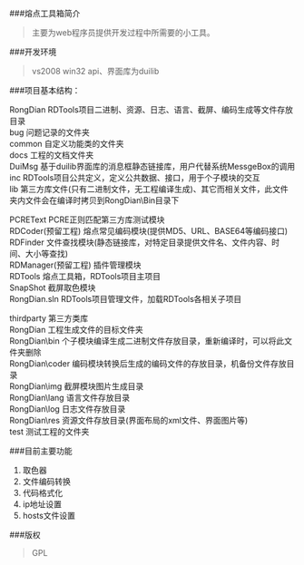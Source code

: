 ###熔点工具箱简介
> 主要为web程序员提供开发过程中所需要的小工具。

###开发环境
> vs2008 win32 api、界面库为duilib

###项目基本结构：

RongDian RDTools项目二进制、资源、日志、语言、截屏、编码生成等文件存放目录  
bug 问题记录的文件夹  
common    自定义功能类的文件夹  
docs	工程的文档文件夹  
DuiMsg	基于duilib界面库的消息框静态链接库，用户代替系统MessgeBox的调用  
inc	RDTools项目公共定义，定义公共数据、接口，用于个子模块的交互  
lib	第三方库文件(只有二进制文件，无工程编译生成)、其它而相关文件，此文件夹内文件会在编译时拷贝到RongDian\Bin目录下  
	
PCREText	PCRE正则匹配第三方库测试模块  
RDCoder(预留工程)	熔点常见编码模块(提供MD5、URL、BASE64等编码接口)  
RDFinder	文件查找模块(静态链接库，对特定目录提供文件名、文件内容、时间、大小等查找)  
RDManager(预留工程)	插件管理模块  
RDTools	熔点工具箱，RDTools项目主项目  
SnapShot	截屏取色模块  
RongDian.sln	RDTools项目管理文件，加载RDTools各相关子项目  
	
thirdparty	第三方类库  
RongDian	工程生成文件的目标文件夹  
RongDian\bin	个子模块编译生成二进制文件存放目录，重新编译时，可以将此文件夹删除  
RongDian\coder	编码模块转换后生成的编码文件的存放目录，机备份文件存放目录  
RongDian\img	截屏模块图片生成目录  
RongDian\lang	语言文件存放目录  
RongDian\log	日志文件存放目录  
RongDian\res	资源文件存放目录(界面布局的xml文件、界面图片等)  
test	测试工程的文件夹  

###目前主要功能
1. 取色器
2. 文件编码转换
3. 代码格式化
4. ip地址设置
5. hosts文件设置

###版权
> GPL